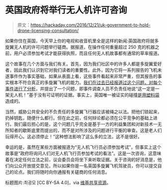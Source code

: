 # 英国政府将举行无人机许可咨询

> 原文：<https://hackaday.com/2016/12/21/uk-government-to-hold-drone-licensing-consultation/>

如果你住在英国，今天早上你的电视和收音机里全是这样的新闻:英国政府将就多旋翼无人机的许可问题举行磋商。据报道，在操作任何重量超过 250 克的机器之前，用户必须参加考试才能获得执照，而且任何无人机故事都有通常的草率报道。

这个故事在几个方面与我们有关。首先，因为我们社区中的许多人都是多旋翼爱好者，因此我们认识到它对我们读者的重要性。此外，因为它将一系列报告的飞机未遂事件作为事实基础，如果从表面上看，这些事件看起来非常严重，但其报告的事实根本不符合真正的多旋翼飞机的能力。[我们在过去已经报道过这个问题，对每个事件进行了分析](http://hackaday.com/2016/05/02/debunking-the-drone-versus-plane-hysteria/)，并提出了一个问题，即事件调查人员不负责任地说“这一定是一架无人机！”基于没有可证明的证据。事实上，英国唯一被证实的碰撞[是用塑料袋](http://www.telegraph.co.uk/news/2016/04/21/drone-believed-to-have-hit-british-airways-flight-may-have-been/)造成的。

当然，威胁公共安全的不负责任的多旋翼飞行器应该被绳之以法。把他们锁起来，扔掉钥匙，随便什么都行。但在此之前，任何辩论都必须在公平竞争的基础上进行。我们最后担心的是，这个问题几乎完全是基于一方的利益集团和对新技术一无所知者的歇斯底里而提出的，而不是对所涉及的问题进行平衡的审查。这是老人们玩得开心。这必须停止！“这种想法影响了这么多的立法，这不是很好。

幸运的是，虽然在某些方面被报道为“无人机飞行员必须参加考试”，但事实上这个故事是“政府将询问人们对无人机飞行员参加考试的看法”。这是一次咨询，这意味着在决定任何立法之前，议会委员会将坐下来听取证据。关于咨询的好消息是，他们向公众开放提交意见，所以如果你是一名英国多旋翼飞机驾驶员，你可以提交自己的论点。我们将随时向你通报有关磋商的任何消息。

标题图片:최광모 [CC BY-SA 4.0]，via [维基共享资源](https://commons.wikimedia.org/wiki/File:20150331최광모77.jpg)。